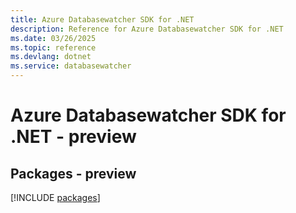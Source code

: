 ```yaml
---
title: Azure Databasewatcher SDK for .NET
description: Reference for Azure Databasewatcher SDK for .NET
ms.date: 03/26/2025
ms.topic: reference
ms.devlang: dotnet
ms.service: databasewatcher
---
```

# Azure Databasewatcher SDK for .NET - preview
## Packages - preview
[!INCLUDE [packages](databasewatcher-index.md)]